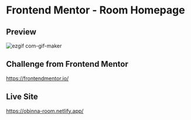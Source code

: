 # Frontend Mentor - Room Homepage

## Preview
![ezgif com-gif-maker](https://user-images.githubusercontent.com/105124616/168790483-c979c01b-e907-4d8e-989d-d4168ca41f1d.gif)

## Challenge from Frontend Mentor 
https://frontendmentor.io/

## Live Site 
https://obinna-room.netlify.app/
